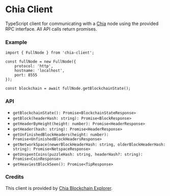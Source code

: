 # Chia Client

TypeScript client for communicating with a [Chia](https://www.chia.net/) node using the provided RPC interface. All API calls return promises.

### Example

```
import { FullNode } from 'chia-client';

const fullNode = new FullNode({
    protocol: 'http',
    hostname: 'localhost',
    port: 8555
});

const blockchain = await fullNode.getBlockchainState();
```

### API

- `getBlockchainState(): Promise<BlockchainStateResponse>`
- `getBlock(headerHash: string): Promise<BlockResponse>`
- `getHeaderByHeight(height: number): Promise<HeaderResponse>`
- `getHeader(hash: string): Promise<HeaderResponse>`
- `getUnfinishedBlockHeaders(height: number): Promise<UnfinishedBlockHeadersResponse>`
- `getNetworkSpace(newerBlockHeaderHash: string, olderBlockHeaderHash: string): Promise<NetspaceResponse>`
- `getUnspentCoins(puzzleHash: string, headerHash?: string): Promise<CoinResponse>`
- `getHeaviestBlockSeen(): Promise<TipResponse>`

### Credits

This client is provided by [Chia Blockchain Explorer](https://www.chiaexplorer.com).
